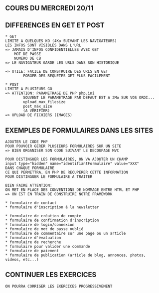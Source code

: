 ## COURS DU MERCREDI 20/11

## DIFFERENCES EN GET ET POST

    * GET
    LIMITE A QUELQUES KO (4Ko SUIVANT LES NAVIGATEURS)
    LES INFOS SONT VISIBLES DANS L'URL
    => JAMAIS D'INFOS CONFIDENTIELLES AVEC GET
        MOT DE PASSE
        NUMERO DE CB
    => LE NAVIGATEUR GARDE LES URLS DANS SON HISTORIQUE

    => UTILE: FACILE DE CONSTRUIRE DES URLS EN GET
            FORGER DES REQUETES GET PLUS FACILEMENT

    * POST
    LIMITE A PLUSIEURS GO
    => ATTENTION: PARAMETRAGE DE PHP php.ini
            SOUVENT LE PARAMETRAGE PAR DEFAUT EST A 2Mo SUR VOS ORDI...
            upload_max_filesize
            post_max_size
            (A VERIFIER)
    => UPLOAD DE FICHIERS (IMAGES)

## EXEMPLES DE FORMULAIRES DANS LES SITES

    AJOUTER LE CODE PHP 
    POUR POUVOIR GERER PLUSIEURS FORMULAIRES SUR UN SITE
    => BIEN ORGANISER SON CODE SUIVANT LE DECOUPAGE MVC

    POUR DISTINGUER LES FORMULAIRES, ON VA AJOUTER UN CHAMP 
    input type="hidden" name="identifiantFormulaire" value="XXX"
    DANS CHAQUE FORMULAIRE
    CE QUI PERMETTRA, EN PHP DE RECUPERER CETTE INFORMATION 
    POUR DISTINGUER LE FORMULAIRE A TRAITER

    BIEN FAIRE ATTENTION: 
    ON MET EN PLACE DES CONVENTIONS DE NOMMAGE ENTRE HTML ET PHP
    => ON EST EN TRAIN DE CONSTRUIRE NOTRE FRAMEWORK

    * formulaire de contact
    * formulaire d'inscription à la newsletter

    * formulaire de création de compte
    * formulaire de confirmation d'inscription
    * formulaire de login/connexion
    * formulaire de mot de passe oublié
    * formulaire de commentaire sur une page ou un article
    * formulaire d'évaluation
    * formulaire de recherche
    * formulaire pour valider une commande
    * formulaire de paiement
    * formulaire de publication (article de blog, annonces, photos, videos, etc...)

## CONTINUER LES EXERCICES

    ON POURRA CORRIGER LES EXERCICES PROGRESSIVEMENT


